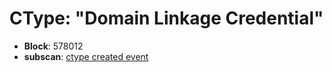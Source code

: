 # CType: "Domain Linkage Credential"

* **Block**: 578012
* **subscan**: [ctype created event](https://spiritnet.subscan.io/extrinsic/0x4d6f2f6bf35ff6eb6f14d2746ce360140f0b31860b0237210bab2ab46ee059ce?event=578012-60)
